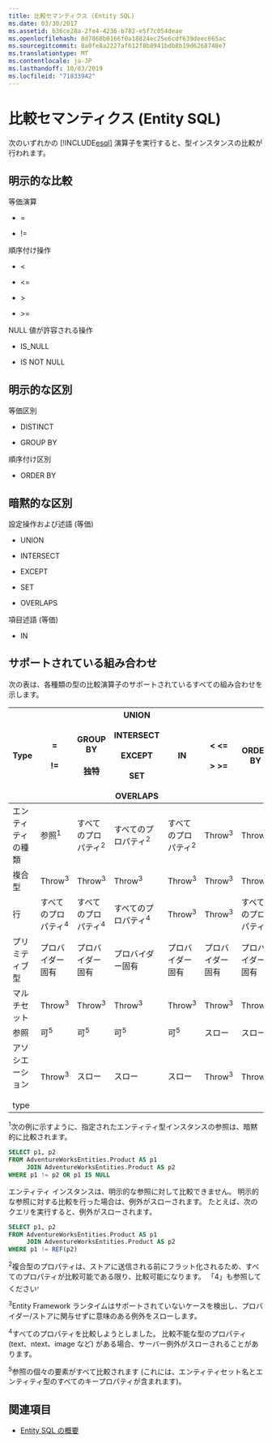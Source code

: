 ```yaml
---
title: 比較セマンティクス (Entity SQL)
ms.date: 03/30/2017
ms.assetid: b36ce28a-2fe4-4236-b782-e5f7c054deae
ms.openlocfilehash: 8d7868b0166f0a18824ec25e6cdf639deec665ac
ms.sourcegitcommit: 8a0fe8a2227af612f8b8941bdb8b19d6268748e7
ms.translationtype: MT
ms.contentlocale: ja-JP
ms.lasthandoff: 10/03/2019
ms.locfileid: "71833942"
---
```

# <a name="comparison-semantics-entity-sql"></a>比較セマンティクス (Entity SQL)
次のいずれかの [!INCLUDE[esql](../../../../../../includes/esql-md.md)] 演算子を実行すると、型インスタンスの比較が行われます。  
  
## <a name="explicit-comparison"></a>明示的な比較  
 等価演算  
  
- =  
  
- !=  
  
 順序付け操作  
  
- <  
  
- \<=  
  
- \>  
  
- \>=  
  
 NULL 値が許容される操作  
  
- IS_NULL  
  
- IS NOT NULL  
  
## <a name="explicit-distinction"></a>明示的な区別  
 等価区別  
  
- DISTINCT  
  
- GROUP BY  
  
 順序付け区別  
  
- ORDER BY  
  
## <a name="implicit-distinction"></a>暗黙的な区別  
 設定操作および述語 (等価)  
  
- UNION  
  
- INTERSECT  
  
- EXCEPT  
  
- SET  
  
- OVERLAPS  
  
 項目述語 (等価)  
  
- IN  
  
## <a name="supported-combinations"></a>サポートされている組み合わせ  
 次の表は、各種類の型の比較演算子のサポートされているすべての組み合わせを示します。  
  
|**Type**|**=**<br /><br /> **\!=**|**GROUP BY**<br /><br /> **独特**|**UNION**<br /><br /> **INTERSECT**<br /><br /> **EXCEPT**<br /><br /> **SET**<br /><br /> **OVERLAPS**|**IN**|**<   <=**<br /><br /> **>   >=**|**ORDER BY**|**IS NULL**<br /><br /> **NULL ではない**|  
|-|-|-|-|-|-|-|-|  
|エンティティの種類|参照<sup>1</sup>|すべてのプロパティ<sup>2</sup>|すべてのプロパティ<sup>2</sup>|すべてのプロパティ<sup>2</sup>|Throw<sup>3</sup>|Throw<sup>3</sup>|参照<sup>1</sup>|  
|複合型|Throw<sup>3</sup>|Throw<sup>3</sup>|Throw<sup>3</sup>|Throw<sup>3</sup>|Throw<sup>3</sup>|Throw<sup>3</sup>|Throw<sup>3</sup>|  
|行|すべてのプロパティ<sup>4</sup>|すべてのプロパティ<sup>4</sup>|すべてのプロパティ<sup>4</sup>|Throw<sup>3</sup>|Throw<sup>3</sup>|すべてのプロパティ<sup>4</sup>|Throw<sup>3</sup>|  
|プリミティブ型|プロバイダー固有|プロバイダー固有|プロバイダー固有|プロバイダー固有|プロバイダー固有|プロバイダー固有|プロバイダー固有|  
|マルチセット|Throw<sup>3</sup>|Throw<sup>3</sup>|Throw<sup>3</sup>|Throw<sup>3</sup>|Throw<sup>3</sup>|Throw<sup>3</sup>|Throw<sup>3</sup>|  
|参照|可<sup>5</sup>|可<sup>5</sup>|可<sup>5</sup>|可<sup>5</sup>|スロー|スロー|可<sup>5</sup>|  
|アソシエーション<br /><br /> type|Throw<sup>3</sup>|スロー|スロー|スロー|Throw<sup>3</sup>|Throw<sup>3</sup>|Throw<sup>3</sup>|  
  
 <sup>1</sup>次の例に示すように、指定されたエンティティ型インスタンスの参照は、暗黙的に比較されます。  
  
```sql  
SELECT p1, p2   
FROM AdventureWorksEntities.Product AS p1   
     JOIN AdventureWorksEntities.Product AS p2   
WHERE p1 != p2 OR p1 IS NULL  
```  
  
 エンティティ インスタンスは、明示的な参照に対して比較できません。 明示的な参照に対する比較を行った場合は、例外がスローされます。 たとえば、次のクエリを実行すると、例外がスローされます。  
  
```sql  
SELECT p1, p2   
FROM AdventureWorksEntities.Product AS p1   
     JOIN AdventureWorksEntities.Product AS p2   
WHERE p1 != REF(p2)  
```  
  
 <sup>2</sup>複合型のプロパティは、ストアに送信される前にフラット化されるため、すべてのプロパティが比較可能である限り、比較可能になります。 「4」も参照してください<sup>。</sup>  
  
 <sup>3</sup>Entity Framework ランタイムはサポートされていないケースを検出し、プロバイダー/ストアに関与せずに意味のある例外をスローします。  
  
 <sup>4</sup>すべてのプロパティを比較しようとしました。 比較不能な型のプロパティ (text、ntext、image など) がある場合、サーバー例外がスローされることがあります。  
  
 <sup>5</sup>参照の個々の要素がすべて比較されます (これには、エンティティセット名とエンティティ型のすべてのキープロパティが含まれます)。  
  
## <a name="see-also"></a>関連項目

- [Entity SQL の概要](entity-sql-overview.md)
